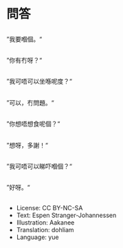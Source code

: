 # 問答

##
”我要嗰個。“

##
”你有冇呀？“

##
”我可唔可以坐喺呢度？“

##
”可以，冇問題。“

##
”你想唔想食呢個？“

##
”想呀，多謝！“

##
”我可唔可以睇吓嗰個？“

##
”好呀。“

##
* License: CC BY-NC-SA
* Text: Espen Stranger-Johannessen
* Illustration: Aakanee
* Translation: dohliam
* Language: yue
